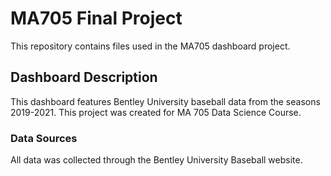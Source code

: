 # MA705 Final Project

This repository contains files used in the MA705 dashboard project.

## Dashboard Description

This dashboard features Bentley University baseball data from the seasons 2019-2021. This project was created for MA 705 Data Science Course.

### Data Sources

All data was collected through the Bentley University Baseball website.


